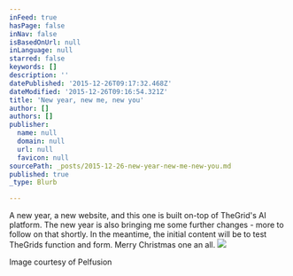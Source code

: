 ```yaml
---
inFeed: true
hasPage: false
inNav: false
isBasedOnUrl: null
inLanguage: null
starred: false
keywords: []
description: ''
datePublished: '2015-12-26T09:17:32.468Z'
dateModified: '2015-12-26T09:16:54.321Z'
title: 'New year, new me, new you'
author: []
authors: []
publisher:
  name: null
  domain: null
  url: null
  favicon: null
sourcePath: _posts/2015-12-26-new-year-new-me-new-you.md
published: true
_type: Blurb

---
```

A new year, a new website, and this one is built on-top of TheGrid's AI platform. The new year is also bringing me some further changes - more to follow on that shortly. In the meantime, the initial content will be to test TheGrids function and form. Merry Christmas one an all.
![](https://the-grid-user-content.s3-us-west-2.amazonaws.com/29550163-6dd5-44b6-9084-709acdd13b1e.jpg)

Image courtesy of Pelfusion